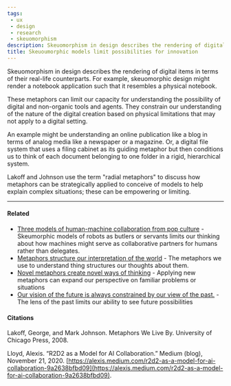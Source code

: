 ```yaml
---
tags: 
 - ux
 - design
 - research
 - skeuomorphism
description: Skeuomorphism in design describes the rendering of digital items in terms of their real-life counterparts. For example, skeuomorphic design might render a notebook application such that it resembles a physical notebook. These metaphors can limit our capacity for understanding the possibility of digital and non-organic tools and agents.
title: Skeuoumorphic models limit possibilities for innovation
---
```


Skeuomorphism in design describes the rendering of digital items in terms of their real-life counterparts. For example, skeuomorphic design might render a notebook application such that it resembles a physical notebook.

These metaphors can limit our capacity for understanding the possibility of digital and non-organic tools and agents. They constrain our understanding of the nature of the digital creation based on physical limitations that may not apply to a digital setting.

An example might be understanding an online publication like a blog in terms of analog media like a newspaper or a magazine. Or, a digital file system that uses a filing cabinet as its guiding metaphor but then conditions us to think of each document belonging to one folder in a rigid, hierarchical system.

Lakoff and Johnson use the term "radial metaphors" to discuss how metaphors can be strategically applied to conceive of models to help explain complex situations; these can be empowering or limiting.

---

#### Related

-   [Three models of human-machine collaboration from pop culture](https://publish.obsidian.md/mobydiction/notes/Three+models+of+human-machine+collaboration+from+pop+culture) - Skeumorphic models of robots as butlers or servants limits our thinking about how machines might serve as collaborative partners for humans rather than delegates.
-   [Metaphors structure our interpretation of the world](https://publish.obsidian.md/mobydiction/notes/Metaphors+structure+our+interpretation+of+the+world) - The metaphors we use to understand thing structures our thoughts about them.
-   [Novel metaphors create novel ways of thinking](https://publish.obsidian.md/mobydiction/notes/Novel+metaphors+create+novel+ways+of+thinking) \- Applying new metaphors can expand our perspective on familiar problems or situations
-   [Our vision of the future is always constrained by our view of the past.](https://publish.obsidian.md/mobydiction/notes/Our+vision+of+the+future+is+always+constrained+by+our+view+of+the+past.) \- The lens of the past limits our ability to see future possibilities

#### Citations

Lakoff, George, and Mark Johnson. Metaphors We Live By. University of Chicago Press, 2008.

Lloyd, Alexis. “R2D2 as a Model for AI Collaboration.” Medium (blog), November 21, 2020. [https://alexis.medium.com/r2d2-as-a-model-for-ai-collaboration-9a2638bfbd09](https://alexis.medium.com/r2d2-as-a-model-for-ai-collaboration-9a2638bfbd09).
